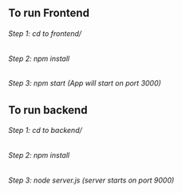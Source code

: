 ## To run Frontend
###### Step 1: cd to frontend/ 
###### Step 2: npm install
###### Step 3: npm start (App will start on port 3000)

## To run backend
###### Step 1: cd to backend/
###### Step 2: npm install
###### Step 3: node server.js (server starts on port 9000)
